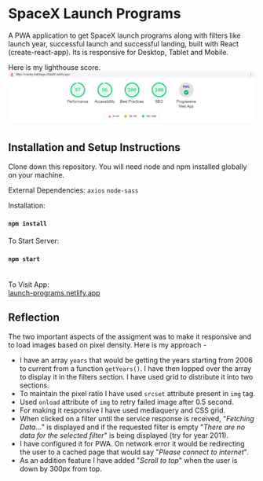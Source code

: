 # SpaceX Launch Programs

A PWA application to get SpaceX launch programs along with filters like launch year, successful launch and successful landing, built with React (create-react-app). Its is responsive for Desktop, Tablet and Mobile.

Here is my lighthouse score.\
![Lighthouse score](https://github.com/abbyghosh/launch-program/blob/master/spacex-netlify-lighthouse-result.png?raw=true)

## Installation and Setup Instructions

Clone down this repository. You will need node and npm installed globally on your machine.

External Dependencies:
`axios`
`node-sass`

Installation:

#### `npm install`

To Start Server:

#### `npm start`

\
To Visit App:\
[launch-programs.netlify.app](launch-programs.netlify.app)
<!---[https://launch-program.herokuapp.com/](https://launch-program.herokuapp.com/) -->

## Reflection

<!--This was given to me as an assignment.-->
The two important aspects of the assigment was to make it responsive and to load images based on pixel density. Here is my approach -

- I have an array `years` that would be getting the years starting from 2006 to current from a function `getYears()`. I have then lopped over the array to display it in the filters section. I have used grid to distribute it into two sections.
- To maintain the pixel ratio I have used `srcset` attribute present in `img` tag.
- Used `onload` attribute of `img` to retry failed image after 0.5 second.
- For making it responsive I have used mediaquery and CSS grid.
- When clicked on a filter until the service response is received, "_Fetching Data..._" is displayed and if the requested filter is empty "_There are no data for the selected filter_" is being displayed (try for year 2011).
- I have configured it for PWA. On network error it would be redirecting the user to a cached page that would say "_Please connect to internet_".
- As an addition feature I have added "_Scroll to top_" when the user is down by 300px from top.
